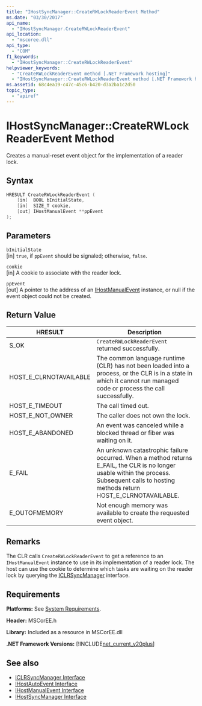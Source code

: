 ```yaml
---
title: "IHostSyncManager::CreateRWLockReaderEvent Method"
ms.date: "03/30/2017"
api_name: 
  - "IHostSyncManager.CreateRWLockReaderEvent"
api_location: 
  - "mscoree.dll"
api_type: 
  - "COM"
f1_keywords: 
  - "IHostSyncManager::CreateRWLockReaderEvent"
helpviewer_keywords: 
  - "CreateRWLockReaderEvent method [.NET Framework hosting]"
  - "IHostSyncManager::CreateRWLockReaderEvent method [.NET Framework hosting]"
ms.assetid: 68c4ea19-c47c-45c6-b420-d3a2ba1c2d50
topic_type: 
  - "apiref"
---
```

# IHostSyncManager::CreateRWLockReaderEvent Method
Creates a manual-reset event object for the implementation of a reader lock.  
  
## Syntax  
  
```cpp  
HRESULT CreateRWLockReaderEvent (  
    [in]  BOOL bInitialState,  
    [in]  SIZE_T cookie,  
    [out] IHostManualEvent **ppEvent  
);  
```  
  
## Parameters  
 `bInitialState`  
 [in] `true`, if `ppEvent` should be signaled; otherwise, `false`.  
  
 `cookie`  
 [in] A cookie to associate with the reader lock.  
  
 `ppEvent`  
 [out] A pointer to the address of an [IHostManualEvent](ihostmanualevent-interface.md) instance, or null if the event object could not be created.  
  
## Return Value  
  
|HRESULT|Description|  
|-------------|-----------------|  
|S_OK|`CreateRWLockReaderEvent` returned successfully.|  
|HOST_E_CLRNOTAVAILABLE|The common language runtime (CLR) has not been loaded into a process, or the CLR is in a state in which it cannot run managed code or process the call successfully.|  
|HOST_E_TIMEOUT|The call timed out.|  
|HOST_E_NOT_OWNER|The caller does not own the lock.|  
|HOST_E_ABANDONED|An event was canceled while a blocked thread or fiber was waiting on it.|  
|E_FAIL|An unknown catastrophic failure occurred. When a method returns E_FAIL, the CLR is no longer usable within the process. Subsequent calls to hosting methods return HOST_E_CLRNOTAVAILABLE.|  
|E_OUTOFMEMORY|Not enough memory was available to create the requested event object.|  
  
## Remarks  
 The CLR calls `CreateRWLockReaderEvent` to get a reference to an `IHostManualEvent` instance to use in its implementation of a reader lock. The host can use the cookie to determine which tasks are waiting on the reader lock by querying the [ICLRSyncManager](iclrsyncmanager-interface.md) interface.  
  
## Requirements  
 **Platforms:** See [System Requirements](../../get-started/system-requirements.md).  
  
 **Header:** MSCorEE.h  
  
 **Library:** Included as a resource in MSCorEE.dll  
  
 **.NET Framework Versions:** [!INCLUDE[net_current_v20plus](../../../../includes/net-current-v20plus-md.md)]  
  
## See also

- [ICLRSyncManager Interface](iclrsyncmanager-interface.md)
- [IHostAutoEvent Interface](ihostautoevent-interface.md)
- [IHostManualEvent Interface](ihostmanualevent-interface.md)
- [IHostSyncManager Interface](ihostsyncmanager-interface.md)
